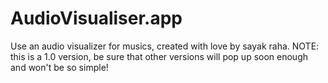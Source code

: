 # AudioVisualiser.app
 Use an audio visualizer for musics, created with love by sayak raha. NOTE:  this is a 1.0 version, be sure that other versions will pop up soon enough and won't be so simple!
